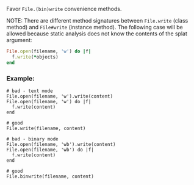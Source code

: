 Favor `File.(bin)write` convenience methods.

NOTE: There are different method signatures between `File.write` (class method)
and `File#write` (instance method). The following case will be allowed because
static analysis does not know the contents of the splat argument:

```ruby
File.open(filename, 'w') do |f|
  f.write(*objects)
end
```

### Example:
    # bad - text mode
    File.open(filename, 'w').write(content)
    File.open(filename, 'w') do |f|
      f.write(content)
    end

    # good
    File.write(filename, content)

    # bad - binary mode
    File.open(filename, 'wb').write(content)
    File.open(filename, 'wb') do |f|
      f.write(content)
    end

    # good
    File.binwrite(filename, content)
